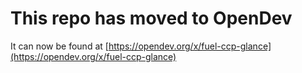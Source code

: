 # This repo has moved to OpenDev

It can now be found at [https://opendev.org/x/fuel-ccp-glance](https://opendev.org/x/fuel-ccp-glance)
